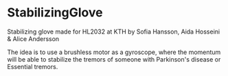 # StabilizingGlove
Stabilizing glove made for HL2032 at KTH by Sofia Hansson, Aida Hosseini & Alice Andersson 

The idea is to use a brushless motor as a gyroscope, where the momentum will be able to stabilize the tremors of someone with Parkinson's disease or Essential tremors.







